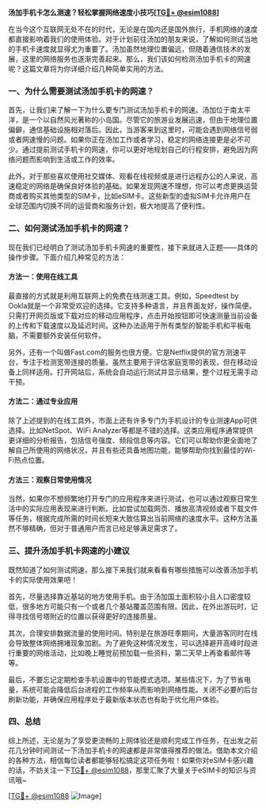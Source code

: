 **汤加手机卡怎么测速？轻松掌握网络速度小技巧[[TG💪+ @esim1088](https://t.me/s/esim1088)]**

在当今这个互联网无处不在的时代，无论是在国内还是国外旅行，手机网络的速度都直接影响着我们的使用体验。对于计划前往汤加的朋友来说，了解如何测试当地的手机卡速度就显得尤为重要了。汤加虽然地理位置偏远，但随着通信技术的发展，这里的网络服务也逐渐完善起来。那么，我们该如何检测汤加手机卡的网速呢？这篇文章将为你详细介绍几种简单实用的方法。

### 一、为什么需要测试汤加手机卡的网速？

首先，让我们来了解一下为什么要专门测试汤加手机卡的网速。汤加位于南太平洋，是一个以自然风光著称的小岛国。尽管它的旅游业发展迅速，但由于地理位置偏僻，通信基础设施相对落后。因此，当游客来到这里时，可能会遇到网络信号弱或者网速慢的问题。如果你正在汤加工作或者学习，稳定的网络连接更是必不可少。通过提前测试手机卡的网速，你可以更好地规划自己的行程安排，避免因为网络问题而影响到生活或工作的效率。

此外，对于那些喜欢使用社交媒体、观看在线视频或是进行远程办公的人来说，高速稳定的网络是确保良好体验的基础。如果发现网速不理想，你可以考虑更换运营商或者购买其他类型的SIM卡，比如eSIM卡。这些新型的虚拟SIM卡允许用户在全球范围内切换不同的运营商和服务计划，极大地提高了便利性。

### 二、如何测试汤加手机卡的网速？

现在我们已经明白了测试汤加手机卡网速的重要性，接下来就进入正题——具体的操作步骤。下面介绍几种常见的方法：

#### 方法一：使用在线工具

最直接的方式就是利用互联网上的免费在线测速工具。例如，Speedtest by Ookla就是一个非常受欢迎的选择。它支持多种语言，并且界面友好，操作简便。只需打开网页版或下载对应的移动应用程序，点击开始按钮即可快速测量当前设备的上传和下载速度以及延迟时间。这种办法适用于所有类型的智能手机和平板电脑，不需要额外安装任何软件。

另外，还有一个叫做Fast.com的服务也很方便。它是Netflix提供的官方测速平台，专注于检测宽带连接的质量。虽然主要用于评估家庭宽带的表现，但在移动设备上同样适用。打开网站后，系统会自动运行测试并显示结果，整个过程无需手动干预。

#### 方法二：通过专业应用

除了上述提到的在线工具外，市面上还有许多专门为手机设计的专业测速App可供选择。比如NetSpot、WiFi Analyzer等都是不错的选择。这类应用程序通常提供更详细的分析报告，包括信号强度、频段信息等内容。它们可以帮助你更全面地了解自己所使用的网络状况，并且有些还具备地图功能，能够帮助你找到最佳的Wi-Fi热点位置。

#### 方法三：观察日常使用情况

当然，如果你不想频繁地打开专门的应用程序来进行测试，也可以通过观察日常生活中的实际应用表现来进行判断。比如尝试加载网页、播放高清视频或者下载文件等任务，根据完成所需的时间长短来大致估算出当前网络的速度水平。这种方法虽然不够精确，但对于普通用户而言已经足够满足需求了。

### 三、提升汤加手机卡网速的小建议

既然知道了如何测试网速，那么接下来我们就来看看有哪些措施可以改善汤加手机卡的实际使用效果吧！

首先，尽量选择靠近基站的地方使用手机。由于汤加国土面积较小且人口密度较低，很多地方可能只有一个或者几个基站覆盖范围有限。因此，在外出游玩时，记得寻找信号塔附近的位置以获得更好的连接质量。

其次，合理安排数据流量的使用时间。特别是在旅游旺季期间，大量游客同时在线会导致整体网络拥堵现象加剧。为了避免这种情况发生，可以选择避开高峰时段进行重要的网络活动，比如晚上睡觉前预加载一些资料，第二天早上再查看邮件等等。

最后，不要忘记定期检查手机设置中的节能模式选项。某些情况下，为了节省电量，系统可能会降低后台进程的工作频率从而影响到网络性能。关闭不必要的后台刷新功能，并确保应用程序处于最新版本状态也有助于优化用户体验。

### 四、总结

综上所述，无论是为了享受更流畅的上网体验还是顺利完成工作任务，在出发之前花几分钟时间测试一下汤加手机卡的网速都是非常值得推荐的做法。借助本文介绍的各种方法，相信每位读者都能够轻松搞定这项任务啦！如果你对eSIM卡感兴趣的话，不妨关注一下[TG💪+ @esim1088](https://t.me/s/esim1088)，那里汇聚了大量关于eSIM卡的知识与资讯哦~

[[TG💪+ @esim1088](https://t.me/s/esim1088) ![Image](https://i.postimg.cc/4NQfJmqS/Snipaste-2025-05-13-00-14-12.png)]